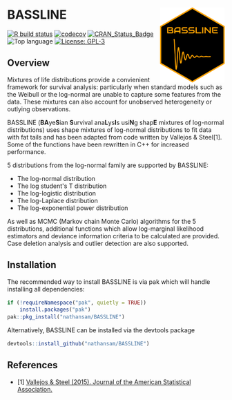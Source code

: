 # BASSLINE  <img src="man/figures/sticker.svg" align="right" width="150" />

<!-- badges: start -->
[![R build status](https://github.com/nathansam/BASSLINE/workflows/R-CMD-check/badge.svg)](https://github.com/nathansam/BASSLINE/actions)
[![codecov](https://codecov.io/gh/nathansam/BASSLINE/branch/master/graph/badge.svg)](https://codecov.io/gh/nathansam/BASSLINE)
[![CRAN\_Status\_Badge](https://www.r-pkg.org/badges/version/BASSLINE)](https://cran.r-project.org/package=BASSLINE)
![Top language](https://img.shields.io/github/languages/top/nathansam/BASSLINE)
[![License: GPL-3](https://img.shields.io/badge/License-GPL3-green.svg)](https://opensource.org/licenses/GPL-3.0)
<!-- badges: end -->

## Overview

Mixtures of life distributions provide a convienient framework for survival
analysis: particularly when standard models such as the Weibull or the
log-normal are unable to capture some features from the data. These mixtures
can also account for unobserved heterogeneity or outlying observations.  

BASSLINE (**BA**ye**S**ian **S**urvival ana**L**ys**I**s usi**N**g shap**E**
mixtures of log-normal distributions) uses shape mixtures of log-normal 
distributions to fit data with fat tails and has been adapted from code written
by Vallejos & Steel[1]. Some of the functions have been rewritten in C++ for
increased performance.

5 distributions from the log-normal family are supported by BASSLINE:

* The log-normal distribution
* The log student's T distribution
* The log-logistic distribution
* The log-Laplace distribution
* The log-exponential power distribution

As well as MCMC (Markov chain Monte Carlo) algorithms for the 5
distributions, additional functions which allow log-marginal likelihood
estimators and deviance information  criteria to be calculated are provided.
Case deletion analysis and outlier detection are also supported.


## Installation

The recommended way to install BASSLINE is via pak which will handle installing
all dependencies: 

```R
if (!requireNamespace("pak", quietly = TRUE))
    install.packages("pak")
pak::pkg_install("nathansam/BASSLINE")
```

Alternatively, BASSLINE can be installed via the devtools package

```R
devtools::install_github("nathansam/BASSLINE")
```

## References 
- [1] <a href="http://dx.doi.org/10.1080/01621459.2014.923316">Vallejos & Steel (2015). Journal of the American Statistical Association. </a>
